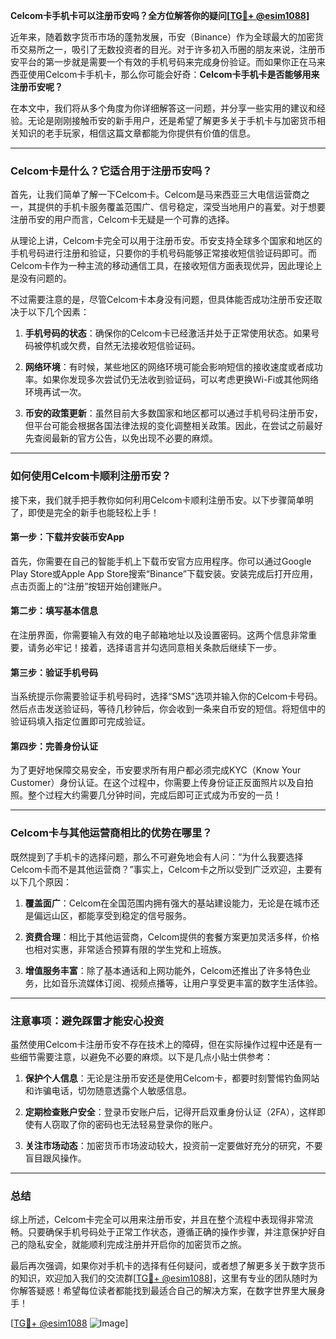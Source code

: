 **Celcom卡手机卡可以注册币安吗？全方位解答你的疑问[[TG💪+ @esim1088](https://t.me/s/esim1088)]**

近年来，随着数字货币市场的蓬勃发展，币安（Binance）作为全球最大的加密货币交易所之一，吸引了无数投资者的目光。对于许多初入币圈的朋友来说，注册币安平台的第一步就是需要一个有效的手机号码来完成身份验证。而如果你正在马来西亚使用Celcom卡手机卡，那么你可能会好奇：**Celcom卡手机卡是否能够用来注册币安呢？**

在本文中，我们将从多个角度为你详细解答这一问题，并分享一些实用的建议和经验。无论是刚刚接触币安的新手用户，还是希望了解更多关于手机卡与加密货币相关知识的老手玩家，相信这篇文章都能为你提供有价值的信息。

---

### Celcom卡是什么？它适合用于注册币安吗？

首先，让我们简单了解一下Celcom卡。Celcom是马来西亚三大电信运营商之一，其提供的手机卡服务覆盖范围广、信号稳定，深受当地用户的喜爱。对于想要注册币安的用户而言，Celcom卡无疑是一个可靠的选择。

从理论上讲，Celcom卡完全可以用于注册币安。币安支持全球多个国家和地区的手机号码进行注册和验证，只要你的手机号码能够正常接收短信验证码即可。而Celcom卡作为一种主流的移动通信工具，在接收短信方面表现优异，因此理论上是没有问题的。

不过需要注意的是，尽管Celcom卡本身没有问题，但具体能否成功注册币安还取决于以下几个因素：

1. **手机号码的状态**：确保你的Celcom卡已经激活并处于正常使用状态。如果号码被停机或欠费，自然无法接收短信验证码。
   
2. **网络环境**：有时候，某些地区的网络环境可能会影响短信的接收速度或者成功率。如果你发现多次尝试仍无法收到验证码，可以考虑更换Wi-Fi或其他网络环境再试一次。

3. **币安的政策更新**：虽然目前大多数国家和地区都可以通过手机号码注册币安，但平台可能会根据各国法律法规的变化调整相关政策。因此，在尝试之前最好先查阅最新的官方公告，以免出现不必要的麻烦。

---

### 如何使用Celcom卡顺利注册币安？

接下来，我们就手把手教你如何利用Celcom卡顺利注册币安。以下步骤简单明了，即使是完全的新手也能轻松上手！

#### 第一步：下载并安装币安App
首先，你需要在自己的智能手机上下载币安官方应用程序。你可以通过Google Play Store或Apple App Store搜索“Binance”下载安装。安装完成后打开应用，点击页面上的“注册”按钮开始创建账户。

#### 第二步：填写基本信息
在注册界面，你需要输入有效的电子邮箱地址以及设置密码。这两个信息非常重要，请务必牢记！接着，选择语言并勾选同意相关条款后继续下一步。

#### 第三步：验证手机号码
当系统提示你需要验证手机号码时，选择“SMS”选项并输入你的Celcom卡号码。然后点击发送验证码，等待几秒钟后，你会收到一条来自币安的短信。将短信中的验证码填入指定位置即可完成验证。

#### 第四步：完善身份认证
为了更好地保障交易安全，币安要求所有用户都必须完成KYC（Know Your Customer）身份认证。在这个过程中，你需要上传身份证正反面照片以及自拍照。整个过程大约需要几分钟时间，完成后即可正式成为币安的一员！

---

### Celcom卡与其他运营商相比的优势在哪里？

既然提到了手机卡的选择问题，那么不可避免地会有人问：“为什么我要选择Celcom卡而不是其他运营商？”事实上，Celcom卡之所以受到广泛欢迎，主要有以下几个原因：

1. **覆盖面广**：Celcom在全国范围内拥有强大的基站建设能力，无论是在城市还是偏远山区，都能享受到稳定的信号服务。
   
2. **资费合理**：相比于其他运营商，Celcom提供的套餐方案更加灵活多样，价格也相对实惠，非常适合预算有限的学生党和上班族。

3. **增值服务丰富**：除了基本通话和上网功能外，Celcom还推出了许多特色业务，比如音乐流媒体订阅、视频点播等，让用户享受更丰富的数字生活体验。

---

### 注意事项：避免踩雷才能安心投资

虽然使用Celcom卡注册币安不存在技术上的障碍，但在实际操作过程中还是有一些细节需要注意，以避免不必要的麻烦。以下是几点小贴士供参考：

1. **保护个人信息**：无论是注册币安还是使用Celcom卡，都要时刻警惕钓鱼网站和诈骗电话，切勿随意透露个人敏感信息。

2. **定期检查账户安全**：登录币安账户后，记得开启双重身份认证（2FA），这样即使有人窃取了你的密码也无法轻易登录你的账户。

3. **关注市场动态**：加密货币市场波动较大，投资前一定要做好充分的研究，不要盲目跟风操作。

---

### 总结

综上所述，Celcom卡完全可以用来注册币安，并且在整个流程中表现得非常流畅。只要确保手机号码处于正常工作状态，遵循正确的操作步骤，并注意保护好自己的隐私安全，就能顺利完成注册并开启你的加密货币之旅。

最后再次强调，如果你对手机卡的选择有任何疑问，或者想了解更多关于数字货币的知识，欢迎加入我们的交流群[[TG💪+ @esim1088](https://t.me/s/esim1088)]，这里有专业的团队随时为你解答疑惑！希望每位读者都能找到最适合自己的解决方案，在数字世界里大展身手！

[[TG💪+ @esim1088](https://t.me/s/esim1088) ![Image](https://i.postimg.cc/4NQfJmqS/Snipaste-2025-05-13-00-14-12.png)]